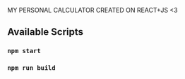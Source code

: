 MY PERSONAL CALCULATOR CREATED ON REACT+JS <3

## Available Scripts

### `npm start`
### `npm run build`